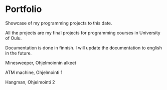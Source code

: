 # Portfolio
Showcase of my programming projects to this date.

All the projects are my final projects for programming courses in University of Oulu.

Documentation is done in finnish. I will update the documentation to english in the future.

Minesweeper, Ohjelmoinnin alkeet

ATM machine, Ohjelmointi 1

Hangman, Ohjelmointi 2
